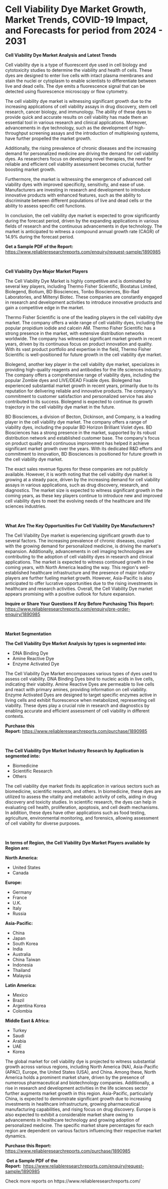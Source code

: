 <p><h1>Cell Viability Dye Market Growth, Market Trends, COVID-19 Impact, and Forecasts for period from 2024 - 2031</h1></p><p><strong>Cell Viability Dye Market Analysis and Latest Trends</strong></p>
<p><p>Cell viability dye is a type of fluorescent dye used in cell biology and cytotoxicity studies to determine the viability and health of cells. These dyes are designed to enter live cells with intact plasma membranes and stain the nuclei or cytoplasm to enable scientists to differentiate between live and dead cells. The dye emits a fluorescence signal that can be detected using fluorescence microscopy or flow cytometry.</p><p>The cell viability dye market is witnessing significant growth due to the increasing applications of cell viability assays in drug discovery, stem cell research, cancer biology, and immunology. The ability of these dyes to provide quick and accurate results on cell viability has made them an essential tool in various research and clinical applications. Moreover, advancements in dye technology, such as the development of high-throughput screening assays and the introduction of multiplexing systems, have further propelled the market growth.</p><p>Additionally, the rising prevalence of chronic diseases and the increasing demand for personalized medicine are driving the demand for cell viability dyes. As researchers focus on developing novel therapies, the need for reliable and efficient cell viability assessment becomes crucial, further boosting market growth.</p><p>Furthermore, the market is witnessing the emergence of advanced cell viability dyes with improved specificity, sensitivity, and ease of use. Manufacturers are investing in research and development to introduce innovative products with enhanced features, such as the ability to discriminate between different populations of live and dead cells or the ability to assess specific cell functions.</p><p>In conclusion, the cell viability dye market is expected to grow significantly during the forecast period, driven by the expanding applications in various fields of research and the continuous advancements in dye technology. The market is anticipated to witness a compound annual growth rate (CAGR) of 14.9% during the forecast period.</p></p>
<p><strong>Get a Sample PDF of the Report:&nbsp;</strong> <a href="https://www.reliableresearchreports.com/enquiry/request-sample/1890985">https://www.reliableresearchreports.com/enquiry/request-sample/1890985</a></p>
<p>&nbsp;</p>
<p><strong>Cell Viability Dye Major Market Players</strong></p>
<p><p>The Cell Viability Dye Market is highly competitive and is dominated by several key players, including Thermo Fisher Scientific, Biostatus Limited, Biolegend, Biotium, BD Biosciences, Tonbo Biosciences, Bio-Rad Laboratories, and Miltenyi Biotec. These companies are constantly engaged in research and development activities to introduce innovative products and gain a competitive edge in the market.</p><p>Thermo Fisher Scientific is one of the leading players in the cell viability dye market. The company offers a wide range of cell viability dyes, including the popular propidium iodide and calcein AM. Thermo Fisher Scientific has a strong presence in the market, with extensive distribution networks worldwide. The company has witnessed significant market growth in recent years, driven by its continuous focus on product innovation and quality. With its vast product portfolio and expertise in the field, Thermo Fisher Scientific is well-positioned for future growth in the cell viability dye market.</p><p>Biolegend, another key player in the cell viability dye market, specializes in providing high-quality reagents and antibodies for the life sciences industry. The company offers a comprehensive range of viability dyes, including the popular Zombie dyes and LIVE/DEAD Fixable dyes. Biolegend has experienced substantial market growth in recent years, primarily due to its reputation for delivering reliable and innovative products. The company's commitment to customer satisfaction and personalized service has also contributed to its success. Biolegend is expected to continue its growth trajectory in the cell viability dye market in the future.</p><p>BD Biosciences, a division of Becton, Dickinson, and Company, is a leading player in the cell viability dye market. The company offers a range of viability dyes, including the popular BD Horizon Brilliant Violet dyes. BD Biosciences has a strong presence in the market, supported by its robust distribution network and established customer base. The company's focus on product quality and continuous improvement has helped it achieve significant market growth over the years. With its dedicated R&D efforts and commitment to innovation, BD Biosciences is positioned for future growth in the cell viability dye market.</p><p>The exact sales revenue figures for these companies are not publicly available. However, it is worth noting that the cell viability dye market is growing at a steady pace, driven by the increasing demand for cell viability assays in various applications, such as drug discovery, research, and diagnostics. The market size is expected to witness significant growth in the coming years, as these key players continue to introduce new and improved cell viability dyes to meet the evolving needs of the healthcare and life sciences industries.</p></p>
<p>&nbsp;</p>
<p><strong>What Are The Key Opportunities For Cell Viability Dye Manufacturers?</strong></p>
<p><p>The Cell Viability Dye market is experiencing significant growth due to several factors. The increasing prevalence of chronic diseases, coupled with the growing demand for personalized medicine, is driving the market's expansion. Additionally, advancements in cell imaging technologies are contributing to the adoption of cell viability dyes in research and clinical applications. The market is expected to witness continued growth in the coming years, with North America leading the way. This region's well-established healthcare infrastructure and the presence of major industry players are further fueling market growth. However, Asia-Pacific is also anticipated to offer lucrative opportunities due to the rising investments in healthcare and research activities. Overall, the Cell Viability Dye market appears promising with a positive outlook for future expansion.</p></p>
<p><strong>Inquire or Share Your Questions If Any Before Purchasing This Report:</strong> <a href="https://www.reliableresearchreports.com/enquiry/pre-order-enquiry/1890985">https://www.reliableresearchreports.com/enquiry/pre-order-enquiry/1890985</a></p>
<p>&nbsp;</p>
<p><strong>Market Segmentation</strong></p>
<p><strong>The Cell Viability Dye Market Analysis by types is segmented into:</strong></p>
<p><ul><li>DNA Binding Dye</li><li>Amine Reactive Dye</li><li>Enzyme Activated Dye</li></ul></p>
<p><p>The Cell Viability Dye Market encompasses various types of dyes used to assess cell viability. DNA Binding Dyes bind to nucleic acids in live cells, indicating their viability. Amine Reactive Dyes are permeable to live cells and react with primary amines, providing information on cell viability. Enzyme Activated Dyes are designed to target specific enzymes active in living cells and exhibit fluorescence when metabolized, representing cell viability. These dyes play a crucial role in research and diagnostics by enabling accurate and efficient assessment of cell viability in different contexts.</p></p>
<p><strong>Purchase this Report:&nbsp;</strong><a href="https://www.reliableresearchreports.com/purchase/1890985">https://www.reliableresearchreports.com/purchase/1890985</a></p>
<p>&nbsp;</p>
<p><strong>The Cell Viability Dye Market Industry Research by Application is segmented into:</strong></p>
<p><ul><li>Biomedicine</li><li>Scientific Research</li><li>Others</li></ul></p>
<p><p>The cell viability dye market finds its application in various sectors such as biomedicine, scientific research, and others. In biomedicine, these dyes are utilized to assess the vitality and metabolic activity of cells, aiding in drug discovery and toxicity studies. In scientific research, the dyes can help in evaluating cell health, proliferation, apoptosis, and cell death mechanisms. In addition, these dyes have other applications such as food testing, agriculture, environmental monitoring, and forensics, allowing assessment of cell viability for diverse purposes.</p></p>
<p>&nbsp;</p>
<p><strong>In terms of Region, the Cell Viability Dye Market Players available by Region are:</strong></p>
<p>
    <p> <strong> North America: </strong>
        <ul>
            <li>United States</li>
            <li>Canada</li>
        </ul>
        </p> 
    <p> <strong> Europe: </strong>
        <ul>
            <li>Germany</li>
            <li>France</li>
            <li>U.K.</li>
            <li>Italy</li>
            <li>Russia</li>
        </ul>
        </p> 
    <p> <strong> Asia-Pacific: </strong>
        <ul>
            <li>China</li>
            <li>Japan</li>
            <li>South Korea</li>
            <li>India</li>
            <li>Australia</li>
            <li>China Taiwan</li>
            <li>Indonesia</li>
            <li>Thailand</li>
            <li>Malaysia</li>
        </ul>
        </p> 
    <p> <strong> Latin America: </strong>
        <ul>
            <li>Mexico</li>
            <li>Brazil</li>
            <li>Argentina Korea</li>
            <li>Colombia</li>
        </ul>
        </p> 
    <p> <strong> Middle East & Africa: </strong>
        <ul>
            <li>Turkey</li>
            <li>Saudi</li>
            <li>Arabia</li>
            <li>UAE</li>
            <li>Korea</li>
        </ul>
    </p>
    </p>
<p><p>The global market for cell viability dye is projected to witness substantial growth across various regions, including North America (NA), Asia-Pacific (APAC), Europe, the United States (USA), and China. Among these, North America holds a prominent market share, driven by the presence of numerous pharmaceutical and biotechnology companies. Additionally, a rise in research and development activities in the life sciences sector further augments market growth in this region. Asia-Pacific, particularly China, is expected to demonstrate significant growth due to increasing investments in healthcare infrastructure, growing pharmaceutical manufacturing capabilities, and rising focus on drug discovery. Europe is also expected to exhibit a considerable market share owing to advancements in healthcare technology and growing adoption of personalized medicine. The specific market share percentages for each region are dependent on various factors influencing their respective market dynamics.</p></p>
<p><strong>Purchase this Report: </strong><a href="https://www.reliableresearchreports.com/purchase/1890985">https://www.reliableresearchreports.com/purchase/1890985</a></p>
<p>&nbsp;<strong>Get a Sample PDF of the Report:&nbsp;&nbsp;</strong><a href="https://www.reliableresearchreports.com/enquiry/request-sample/1890985">https://www.reliableresearchreports.com/enquiry/request-sample/1890985</a></p>
<p><strong></strong></p>
<p>Check more reports on https://www.reliableresearchreports.com/</p>